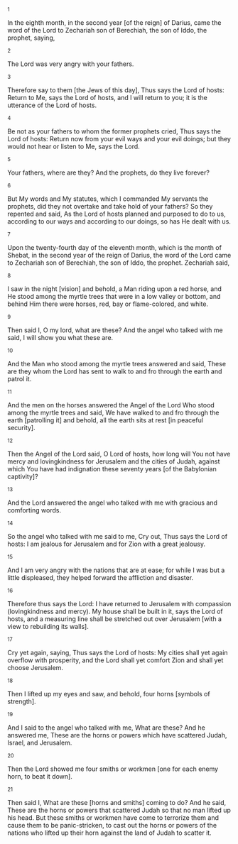 <sup>1</sup> 

In the eighth month, in the second year [of the reign] of Darius, came the word of the Lord to Zechariah son of Berechiah, the son of Iddo, the prophet, saying, 

<sup>2</sup> 

The Lord was very angry with your fathers. 

<sup>3</sup> 

Therefore say to them [the Jews of this day], Thus says the Lord of hosts: Return to Me, says the Lord of hosts, and I will return to you; it is the utterance of the Lord of hosts. 

<sup>4</sup> 

Be not as your fathers to whom the former prophets cried, Thus says the Lord of hosts: Return now from your evil ways and your evil doings; but they would not hear or listen to Me, says the Lord. 

<sup>5</sup> 

Your fathers, where are they? And the prophets, do they live forever? 

<sup>6</sup> 

But My words and My statutes, which I commanded My servants the prophets, did they not overtake and take hold of your fathers? So they repented and said, As the Lord of hosts planned and purposed to do to us, according to our ways and according to our doings, so has He dealt with us. 

<sup>7</sup> 

Upon the twenty-fourth day of the eleventh month, which is the month of Shebat, in the second year of the reign of Darius, the word of the Lord came to Zechariah son of Berechiah, the son of Iddo, the prophet. Zechariah said, 

<sup>8</sup> 

I saw in the night [vision] and behold, a Man riding upon a red horse, and He stood among the myrtle trees that were in a low valley or bottom, and behind Him there were horses, red, bay or flame-colored, and white. 

<sup>9</sup> 

Then said I, O my lord, what are these? And the angel who talked with me said, I will show you what these are. 

<sup>10</sup> 

And the Man who stood among the myrtle trees answered and said, These are they whom the Lord has sent to walk to and fro through the earth and patrol it. 

<sup>11</sup> 

And the men on the horses answered the Angel of the Lord Who stood among the myrtle trees and said, We have walked to and fro through the earth [patrolling it] and behold, all the earth sits at rest [in peaceful security]. 

<sup>12</sup> 

Then the Angel of the Lord said, O Lord of hosts, how long will You not have mercy and lovingkindness for Jerusalem and the cities of Judah, against which You have had indignation these seventy years [of the Babylonian captivity]? 

<sup>13</sup> 

And the Lord answered the angel who talked with me with gracious and comforting words. 

<sup>14</sup> 

So the angel who talked with me said to me, Cry out, Thus says the Lord of hosts: I am jealous for Jerusalem and for Zion with a great jealousy. 

<sup>15</sup> 

And I am very angry with the nations that are at ease; for while I was but a little displeased, they helped forward the affliction and disaster. 

<sup>16</sup> 

Therefore thus says the Lord: I have returned to Jerusalem with compassion (lovingkindness and mercy). My house shall be built in it, says the Lord of hosts, and a measuring line shall be stretched out over Jerusalem [with a view to rebuilding its walls]. 

<sup>17</sup> 

Cry yet again, saying, Thus says the Lord of hosts: My cities shall yet again overflow with prosperity, and the Lord shall yet comfort Zion and shall yet choose Jerusalem. 

<sup>18</sup> 

Then I lifted up my eyes and saw, and behold, four horns [symbols of strength]. 

<sup>19</sup> 

And I said to the angel who talked with me, What are these? And he answered me, These are the horns or powers which have scattered Judah, Israel, and Jerusalem. 

<sup>20</sup> 

Then the Lord showed me four smiths or workmen [one for each enemy horn, to beat it down]. 

<sup>21</sup> 

Then said I, What are these [horns and smiths] coming to do? And he said, These are the horns or powers that scattered Judah so that no man lifted up his head. But these smiths or workmen have come to terrorize them and cause them to be panic-stricken, to cast out the horns or powers of the nations who lifted up their horn against the land of Judah to scatter it.